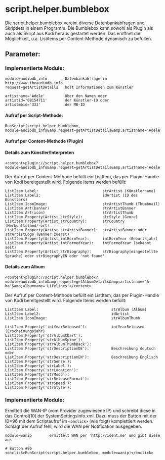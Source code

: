 <h1>script.helper.bumblebox</h1>

Die script.helper.bumblebox vereint diverse Datenbankabfragen und Skriptlets in einem Programm. Die Bumblebox kann sowohl als Plugin als auch als Skript aus Kodi heraus gestartet werden. Das eröffnet die Möglichkeit, u.a. Listitems per Content-Methode dynamisch zu befüllen.
 
 
 <h2>Parameter:</h2>
 
 <h3>Implementierte Module:</h3>
 
    module=audiodb_info        Datenbankabfrage in http://www.theaudiodb.info
    request=getArtistDetails   holt Informationen zum Künstler

    artistname='Adele'         über den Namen oder
    artistid='08154711'        der Künstler-ID oder
    artistmbid='333'           der MB-ID

 <h4>Aufruf per Script-Methode:</h4>
 
    RunScript(script.helper.bumblebox, module=audiodb_info&amp;request=getArtistDetails&amp;artistname='Adele')
 
 <h4>Aufruf per Content-Methode (Plugin)</h4>
 <h4>Details zum Künstler/Interpreten</h4>
 
    <content>plugin://script.helper.bumblebox?module=audiodb_info&amp;request=getArtistDetails&amp;artistname='Adele'</content>

Der Aufruf per Content-Methode befüllt ein ListItem, das per Plugin-Handle von Kodi bereitgestellt wird. Folgende Items werden befüllt:

    ListItem.Label:                             strArtist (Künstlername)
    ListItem.Label2:                            idArtist (ID des Künstlers)
    ListItem.IconImage:                         strArtistThumb (Thumbnail)
    ListItem.Art(banner)                        strArtistBanner
    ListItem.Art(icon)                          strArtistThumb
    ListItem.Property(Artist_strStyle):         strStyle (Genre)
    ListItem.Property(Artist_strCountry):       strCountry (Herkunftsland/-ort)
    ListItem.Property(Artist_strArtistBanner):  strArtistBanner oder strArtistLogo (Banner zuerst)
    ListItem.Property(Artist_intBornYear):      intBornYear (Geburtsjahr)
    ListItem.Property(Artist_intFormedYear):    intFormedYear (bekannt seit)
    ListItem.Property(Artist_strBiography):     strBiography[eingestellte Sprache] oder strBiographyEN oder 'not found'

<h4>Details zum Album</h4>

    <content>plugin://script.helper.bumblebox?module=audiodb_info&amp;request=getAlbumDetails&amp;artistname='A-ha'&amp;albumname='Lifelines'</content>

Der Aufruf per Content-Methode befüllt ein ListItem, das per Plugin-Handle von Kodi bereitgestellt wird. Folgende Items werden befüllt:

    ListItem.Label:                                 strAlbum (Album)
    ListItem.Label2:                                idArtist
    ListItem.IconImage:                             strAlbumThumb

    ListItem.Property('intYearReleased'):           intYearReleased (Erscheinungsjahr)
    ListItem.Property('strAlbumCDart'):
    ListItem.Property('strAlbumSpine'):
    ListItem.Property('strAlbumThumbBack'):
    ListItem.Property('strDescriptionDE'):          Beschreibung deutsch oder
    ListItem.Property('strDescriptionEN'):          Beschreibung Englisch
    ListItem.Property('strGenre'):
    ListItem.Property('strLabel'):
    ListItem.Property('strLocation'):
    ListItem.Property('strMood'):
    ListItem.Property('strReleaseFormat'):
    ListItem.Property('strSpeed'):
    ListItem.Property('strStyle'):


<h3>Implementierte Module:</h3>

Ermittelt die WAN-IP (vom Provider zugewiesene IP) und schreibt diese in das Control(10) der SystemSettingsInfo.xml. Dazu muss der Button mit der ID=96 mit dem Scriptaufruf im `<onclick>` (wie folgt) komplettiert werden. Schlägt der Aufruf fehl, wird die WAN per Notification ausgegeben.

    module=wanip        ermittelt WAN per 'http://ident.me' und gibt diese aus

    # Button #96
    <onclick>RunScript(script.helper.bumblebox, module=wanip)</onclick>
 